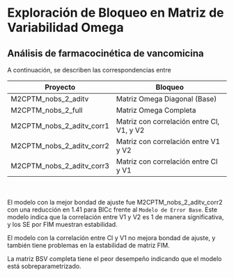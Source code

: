 # Exploración de Bloqueo en Matriz de Variabilidad Omega
## Análisis de farmacocinética de vancomicina

A continuación, se describen las correspondencias entre 

| Proyecto | Bloqueo |
|------|------|
|M2CPTM_nobs_2_aditv| Matriz Omega Diagonal (Base) |
|M2CPTM_nobs_2_full | Matriz Omega Completa |
|M2CPTM_nobs_2_aditv_corr1| Matriz con correlación entre Cl, V1, y V2|
|M2CPTM_nobs_2_aditv_corr2| Matriz con correlación entre V1 y V2|
|M2CPTM_nobs_2_aditv_corr3| Matriz con correlación entre Cl y V1|

<br><br>
El modelo con la mejor bondad de ajuste fue M2CPTM_nobs_2_aditv_corr2 con una reducción en 1.41 para BICc frente al `Modelo de Error Base`. Este modelo indica que la correlación entre V1 y V2 es 1 de manera significativa, y los SE por FIM muestran estabilidad. 

El modelo con la correlación entre Cl y V1 no mejora bondad de ajuste, y también tiene problemas en la estabilidad de matriz FIM.

La matriz BSV completa tiene el peor desempeño indicando que el modelo está sobreparametrizado.

